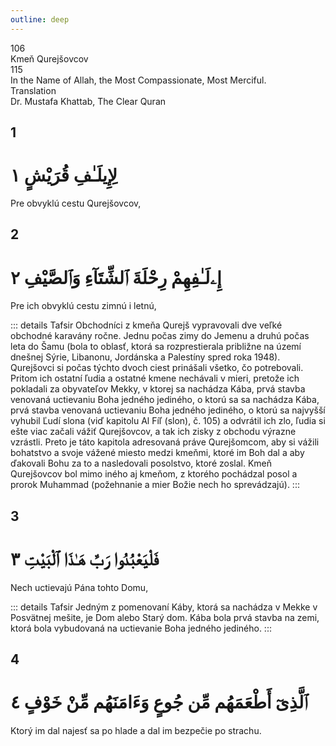```yaml
---
outline: deep
---
```


<!--CHAPTER INTRO-->
<div class="chapter-title-wrapper">
<div class="chapter-title">106</div>
<div class="chapter-title-slovak">Kmeň Qurejšovcov</div>
<div class="chapter-opening">115</div>
<div class="chapter-opening-slovak">In the Name of Allah, the Most Compassionate, Most Merciful.</div>
</div>

<div class="intro2-wrapper">
<div class="chapter-info-wrapper">
<div class="chapter-info-translation">Translation</div>
<div class="chapter-info-name">Dr. Mustafa Khattab, The Clear Quran</div>
</div>

</div>

## 1

<!-- CHAPTER NUMBERS -->
<Badge type="info" text="106:1" class="badge" />
<div>
<div class="main-verse" >
<!-- ARABIC -->
<h1 class="verse-arabic">لِإِيلَـٰفِ قُرَيْشٍ ١</h1>
</div>
<!-- ENGLISH -->
<p>Pre obvyklú cestu Qurejšovcov,</p>
</div>

<div class="break"></div>

## 2

<!-- CHAPTER NUMBERS -->
<Badge type="info" text="106:2" class="badge" />
<div>
<div class="main-verse" >
<!-- ARABIC -->
<h1 class="verse-arabic">إِۦلَـٰفِهِمْ رِحْلَةَ ٱلشِّتَآءِ وَٱلصَّيْفِ ٢</h1>
</div>
<!-- ENGLISH -->
<p>Pre ich obvyklú cestu zimnú i letnú,</p>
</div>
<!-- TAFSIR -->

::: details Tafsir
Obchodníci z kmeňa Qurejš vypravovali dve veľké obchodné karavány ročne. Jednu počas zimy do Jemenu a druhú počas leta do Šamu (bola to oblasť, ktorá sa rozprestierala približne na území dnešnej Sýrie, Libanonu, Jordánska a Palestíny spred roka 1948). Qurejšovci si počas týchto dvoch ciest prinášali všetko, čo potrebovali. Pritom ich ostatní ľudia a ostatné kmene nechávali v mieri, pretože ich pokladali za obyvateľov Mekky, v ktorej sa nachádza Kába, prvá stavba venovaná uctievaniu Boha jedného jediného, o ktorú sa sa nachádza Kába, prvá stavba venovaná uctievaniu Boha jedného jediného, o ktorú sa najvyšší vyhubil Ľudí slona (viď kapitolu Al Fíľ (slon), č. 105) a odvrátil ich zlo, ľudia si ešte viac začali vážiť Qurejšovcov, a tak ich zisky z obchodu výrazne vzrástli. Preto je táto kapitola adresovaná práve Qurejšomcom, aby si vážili bohatstvo a svoje vážené miesto medzi kmeňmi, ktoré im Boh dal a aby ďakovali Bohu za to a nasledovali posolstvo, ktoré zoslal. Kmeň Qurejšovcov bol mimo iného aj kmeňom, z ktorého pochádzal posol a prorok Muhammad (požehnanie a mier Božie nech ho sprevádzajú).
:::

<div class="break"></div>

## 3

<!-- CHAPTER NUMBERS -->
<Badge type="info" text="106:3" class="badge" />
<div>
<div class="main-verse" >
<!-- ARABIC -->
<h1 class="verse-arabic">فَلْيَعْبُدُوا رَبَّ هَـٰذَا ٱلْبَيْتِ ٣</h1>
</div>
<!-- ENGLISH -->
<p>Nech uctievajú Pána tohto Domu,</p>
</div>
<!-- TAFSIR -->

::: details Tafsir
Jedným z pomenovaní Káby, ktorá sa nachádza v Mekke v Posvätnej mešite, je Dom alebo Starý dom. Kába bola prvá stavba na zemi, ktorá bola vybudovaná na uctievanie Boha jedného jediného.
:::

<div class="break"></div>

## 4

<!-- CHAPTER NUMBERS -->
<Badge type="info" text="106:4" class="badge" />
<div>
<div class="main-verse" >
<!-- ARABIC -->
<h1 class="verse-arabic">ٱلَّذِىٓ أَطْعَمَهُم مِّن جُوعٍ وَءَامَنَهُم مِّنْ خَوْفٍ ٤</h1>
</div>
<!-- ENGLISH -->
<p>Ktorý im dal najesť sa po hlade a dal im bezpečie po strachu.</p>
</div>
